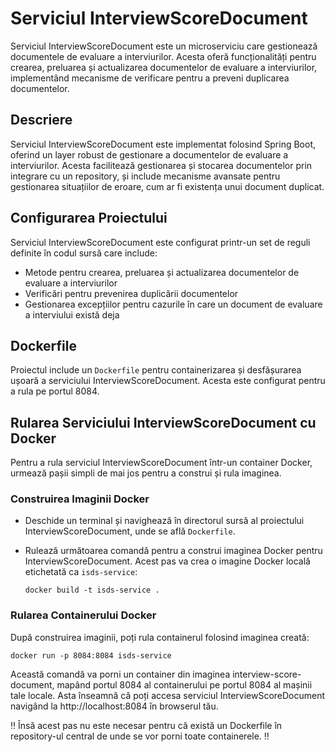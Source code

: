 # Serviciul InterviewScoreDocument

Serviciul InterviewScoreDocument este un microserviciu care gestionează documentele de evaluare a interviurilor. Acesta oferă funcționalități pentru crearea, preluarea și actualizarea documentelor de evaluare a interviurilor, implementând mecanisme de verificare pentru a preveni duplicarea documentelor.

## Descriere

Serviciul InterviewScoreDocument este implementat folosind Spring Boot, oferind un layer robust de gestionare a documentelor de evaluare a interviurilor. Acesta facilitează gestionarea și stocarea documentelor prin integrare cu un repository, și include mecanisme avansate pentru gestionarea situațiilor de eroare, cum ar fi existența unui document duplicat. 

## Configurarea Proiectului

Serviciul InterviewScoreDocument este configurat printr-un set de reguli definite în codul sursă care include:
  - Metode pentru crearea, preluarea și actualizarea documentelor de evaluare a interviurilor
  - Verificări pentru prevenirea duplicării documentelor
  - Gestionarea excepțiilor pentru cazurile în care un document de evaluare a interviului există deja

## Dockerfile

Proiectul include un `Dockerfile` pentru containerizarea și desfășurarea ușoară a serviciului InterviewScoreDocument. Acesta este configurat pentru a rula pe portul 8084.

## Rularea Serviciului InterviewScoreDocument cu Docker

Pentru a rula serviciul InterviewScoreDocument într-un container Docker, urmează pașii simpli de mai jos pentru a construi și rula imaginea. 

### Construirea Imaginii Docker

  - Deschide un terminal și navighează în directorul sursă al proiectului InterviewScoreDocument, unde se află `Dockerfile`.
  - Rulează următoarea comandă pentru a construi imaginea Docker pentru InterviewScoreDocument. Acest pas va crea o imagine Docker locală etichetată ca `isds-service`:

    `docker build -t isds-service .`

### Rularea Containerului Docker

După construirea imaginii, poți rula containerul folosind imaginea creată:

`docker run -p 8084:8084 isds-service`

Această comandă va porni un container din imaginea interview-score-document, mapând portul 8084 al containerului pe portul 8084 al mașinii tale locale. Asta înseamnă că poți accesa serviciul InterviewScoreDocument navigând la http://localhost:8084 în browserul tău.

:bangbang: Însă acest pas nu este necesar pentru că există un Dockerfile în repository-ul central de unde se vor porni toate containerele. :bangbang:
